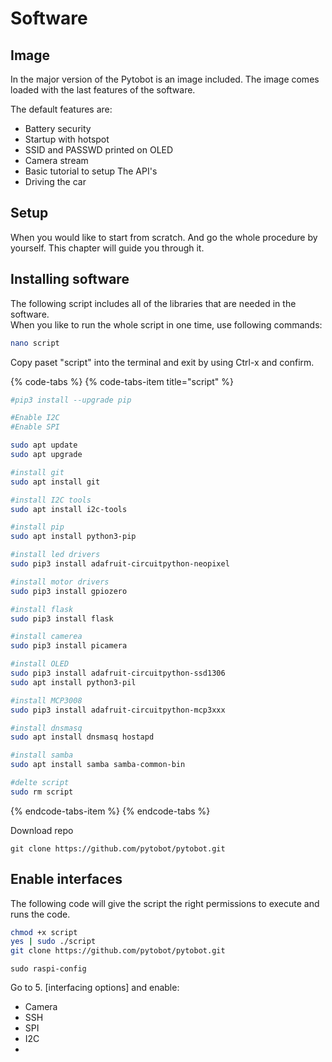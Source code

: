 # Software

## Image

In the major version of the Pytobot is an image included. The image comes loaded with the last features of the software.

The default features are:

* Battery security
* Startup with hotspot
* SSID and PASSWD printed on OLED
* Camera stream
* Basic tutorial to setup The API's 
* Driving the car

## Setup

When you would like to start from scratch. And go the whole procedure by yourself. This chapter will guide you through it. 

## Installing software

The following script includes all of the libraries that are needed in the software.  
When you like to run the whole script in one time, use following commands:

```bash
nano script
```

Copy paset "script" into the terminal and exit by using Ctrl-x and confirm. 

{% code-tabs %}
{% code-tabs-item title="script" %}
```bash
#pip3 install --upgrade pip

#Enable I2C
#Enable SPI

sudo apt update
sudo apt upgrade 

#install git
sudo apt install git

#install I2C tools
sudo apt install i2c-tools

#install pip
sudo apt install python3-pip

#install led drivers
sudo pip3 install adafruit-circuitpython-neopixel

#install motor drivers
sudo pip3 install gpiozero

#install flask
sudo pip3 install flask

#install camerea
sudo pip3 install picamera

#install OLED
sudo pip3 install adafruit-circuitpython-ssd1306
sudo apt install python3-pil

#install MCP3008
sudo pip3 install adafruit-circuitpython-mcp3xxx

#install dnsmasq
sudo apt install dnsmasq hostapd

#install samba
sudo apt install samba samba-common-bin

#delte script
sudo rm script
```
{% endcode-tabs-item %}
{% endcode-tabs %}

Download repo

```text
git clone https://github.com/pytobot/pytobot.git
```

## Enable interfaces

The following code will give the script the right permissions to execute and runs the code. 

```bash
chmod +x script
yes | sudo ./script
git clone https://github.com/pytobot/pytobot.git
```

```text
sudo raspi-config
```

Go to 5. \[interfacing options\] and enable:

* Camera
* SSH
* SPI
* I2C
* 
